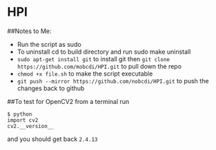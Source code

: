 # HPI

##Notes to Me:
- Run the script as sudo
- To uninstall cd to build directory and run sudo make uninstall
- `sudo apt-get install git` to install git then `git clone https://github.com/mobcdi/HPI.git` to pull down the repo
- `chmod +x file.sh` to make the script executable
- `git push --mirror https://github.com/nobcdi/HPI.git` to push the changes back to github 

##To test for OpenCV2 
from a terminal run
```
$ python
import cv2
cv2.__version__ 
```
and you should get back `2.4.13`
